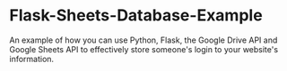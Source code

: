 # Flask-Sheets-Database-Example
An example of how you can use Python, Flask, the Google Drive API and Google Sheets API to effectively store someone's login to your website's information.

